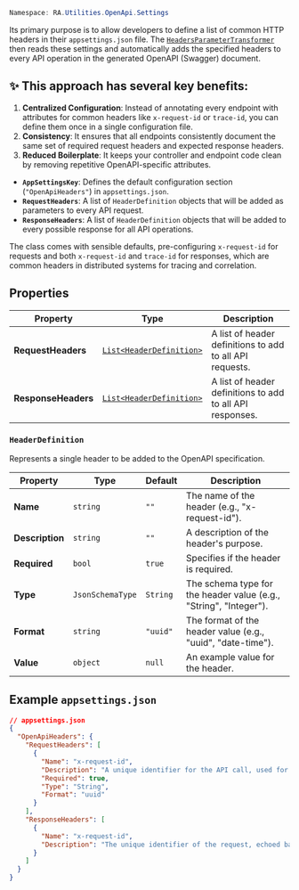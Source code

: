 ```powershell
Namespace: RA.Utilities.OpenApi.Settings
```

Its primary purpose is to allow developers to define a list of common HTTP headers in their `appsettings.json` file.
The [`HeadersParameterTransformer`](../DocumentTransformers//HeadersParameterTransformer.md) then reads these settings and automatically adds the specified headers to every API operation in the generated OpenAPI (Swagger) document.

## ✨ This approach has several key benefits:

1. **Centralized Configuration**: Instead of annotating every endpoint with attributes for common headers like `x-request-id` or `trace-id`, you can define them once in a single configuration file.
2. **Consistency**: It ensures that all endpoints consistently document the same set of required request headers and expected response headers.
3. **Reduced Boilerplate**: It keeps your controller and endpoint code clean by removing repetitive OpenAPI-specific attributes.

* **`AppSettingsKey`**: Defines the default configuration section (`"OpenApiHeaders"`) in `appsettings.json`.
* **`RequestHeaders`**: A list of `HeaderDefinition` objects that will be added as parameters to every API request.
* **`ResponseHeaders`**: A list of `HeaderDefinition` objects that will be added to every possible response for all API operations.

The class comes with sensible defaults, pre-configuring `x-request-id` for requests and both `x-request-id` and `trace-id` for responses, which are common headers in distributed systems for tracing and correlation.

## Properties

| Property           | Type                     | Description                                                                 |
| ------------------ | ------------------------ | --------------------------------------------------------------------------- |
| **RequestHeaders** | [`List<HeaderDefinition>`](#headerdefinition) | A list of header definitions to add to all API requests.  |
| **ResponseHeaders**| [`List<HeaderDefinition>`](#headerdefinition) | A list of header definitions to add to all API responses. |

### `HeaderDefinition`

Represents a single header to be added to the OpenAPI specification.

| Property      | Type      | Default      | Description                                                             |
| ------------- | --------- | ------------ | ----------------------------------------------------------------------- |
| **Name**        | `string`  | `""`         | The name of the header (e.g., "x-request-id").                          |
| **Description** | `string`  | `""`         | A description of the header's purpose.                                  |
| **Required**    | `bool`    | `true`       | Specifies if the header is required.                                    |
| **Type**        | `JsonSchemaType`| `String`| The schema type for the header value (e.g., "String", "Integer"). |
| **Format**      | `string`  | `"uuid"`     | The format of the header value (e.g., "uuid", "date-time").             |
| **Value**       | `object`  | `null`       | An example value for the header.                                        |


## Example `appsettings.json`
```json showLineNumbers
// appsettings.json
{
  "OpenApiHeaders": {
    "RequestHeaders": [
      {
        "Name": "x-request-id",
        "Description": "A unique identifier for the API call, used for tracing.",
        "Required": true,
        "Type": "String",
        "Format": "uuid"
      }
    ],
    "ResponseHeaders": [
      {
        "Name": "x-request-id",
        "Description": "The unique identifier of the request, echoed back for correlation."
      }
    ]
  }
}
```